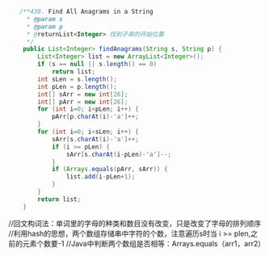 ```java
   /**438. Find All Anagrams in a String 
     * @param s
     * @param p
     * @returnList<Integer> 找到子串的开始位置
     */
    public List<Integer> findAnagrams(String s, String p) {
        List<Integer> list = new ArrayList<Integer>();
        if (s == null || s.length() == 0)
        	return list;
        int sLen = s.length();
        int pLen = p.length();
        int[] sArr = new int[26];
        int[] pArr = new int[26];
        for (int i=0; i<pLen; i++) {
        	pArr[p.charAt(i)-'a']++;
        }
        for (int i=0; i<sLen; i++) {
        	sArr[s.charAt(i)-'a']++;
        	if (i >= pLen) {
        		sArr[s.charAt(i-pLen)-'a']--;
        	}
        	if (Arrays.equals(pArr, sArr)) {
        		list.add(i-pLen+1);
        	}
        }
        return list;
    }
```
//回文构词法：单词里的字母的种类和数目没有改变，只是改变了字母的排列顺序
//利用hash的思想，两个数组存储串中字符的个数，注意遍历s时当 i >= plen,之前的元素个数要-1
//Java中判断两个数组是否相等：Arrays.equals（arr1，arr2）
